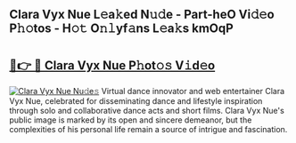 ## Clara Vyx Nue L𝚎a𝚔ed N𝚞𝚍e - Part-heO Vi𝚍𝚎o P𝚑𝚘tos - H𝚘𝚝 O𝚗𝚕yf𝚊ns L𝚎a𝚔s kmOqP

# <h2><a href="http://kfbzjq.oniu.top/?m=Clara+Vyx+Nue">🔗👉 🔴 Clara Vyx Nue P𝚑ot𝚘𝚜 V𝚒d𝚎o</a></h2>

[![Clara Vyx Nue Nu𝚍e𝚜](https://i.imgur.com/0qMVB7G.gif)](http://kfbzjq.oniu.top/?m=Clara+Vyx+Nue)
Virtual dance innovator and web entertainer Clara Vyx Nue, celebrated for disseminating dance and lifestyle inspiration through solo and collaborative dance acts and short films. Clara Vyx Nue's public image is marked by its open and sincere demeanor, but the complexities of his personal life remain a source of intrigue and fascination.  
